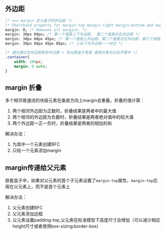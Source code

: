 
## 外边距
```css
/* === margin 定义盒子的外边距 */
/* Shorthand property for margin-top margin-right margin-bottom and margin-left */
margin: 0; /* Removes all margins. */
margin: 30px 60px; /* 第一个值是上下外边距， 第二个值是左右外边距 */
margin: 30px 60px 45px; /* 第一个值是上外边距，第二个值是左右外边距，第三个值是下外边距 */
margin: 30px 60px 45px 85px; /* 上右下左外边距一一对应 */

/* 通过通过左外边距和右外边距 + 块元素盒子宽度 使得元素可以水平居中 */
.container{
    width: 100px;
    margin: 0 auto;
}
```

## margin 折叠
多个相邻普通流的块级元素在垂直方向上margin会重叠，折叠的值计算：
1. 两个相邻外边距为正数时，折叠结果是两者中的最大值
2. 两个相邻的外边距为负数时，折叠结果是两者绝对值中的较大值
3. 两个外边距一正一负时，折叠结果是两者的相加的和

解决办法：
1. 为其中一个元素创建BFC
2. 只给一个元素添加margin

## margin传递给父元素
嵌套盒子中，如果对父元素的首个子元素设置了`margin-top`属性，`margin-top`应用在父元素上，而不是首个元素上

解决办法：
1. 父元素创建BFC
2. 父元素添加边框
3. 父元素设置padding-top,父元素在标准模型下高度尺寸会增加（可以减少相应height尺寸或者使用box-sizing:border-box)
